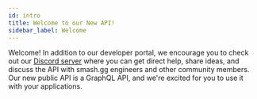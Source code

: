```yaml
---
id: intro
title: Welcome to our New API!
sidebar_label: Welcome
---
```


Welcome! In addition to our developer portal, we encourage you to check out our <a href="https://discord.gg/smashgg" target="_blank">Discord server</a> where you can get direct help, share ideas, and discuss the API with smash.gg engineers and other community members. Our new public API is a GraphQL API, and we're excited for you to use it with your applications.


